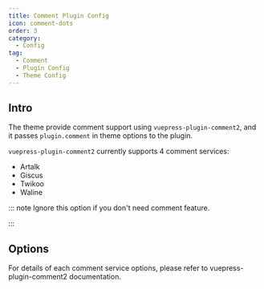 ```yaml
---
title: Comment Plugin Config
icon: comment-dots
order: 3
category:
  - Config
tag:
  - Comment
  - Plugin Config
  - Theme Config
---
```


## Intro

The theme provide comment support using `vuepress-plugin-comment2`, and it passes `plugin.comment` in theme options to the plugin.

`vuepress-plugin-comment2` currently supports 4 comment services:

- Artalk
- Giscus
- Twikoo
- Waline

::: note Ignore this option if you don't need comment feature.

:::

## Options

For details of each comment service options, please refer to <ProjectLink name="comment2" path="/config/">vuepress-plugin-comment2 documentation</ProjectLink>.
